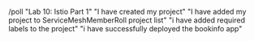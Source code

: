 /poll "Lab 10: Istio Part 1" "I have created my project" "I have added my project to ServiceMeshMemberRoll project list" "i have added required labels to the project" "i have successfully deployed the bookinfo app"

